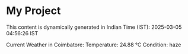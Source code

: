 # My Project

This content is dynamically generated in Indian Time (IST): 2025-03-05 04:56:26 IST


Current Weather in Coimbatore:
Temperature: 24.88 °C
Condition: haze
